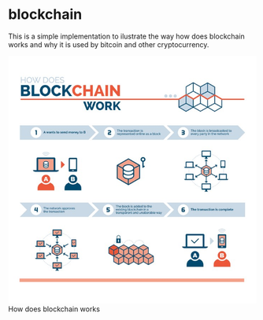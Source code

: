 # blockchain

This is a simple implementation to ilustrate the way how does blockchain works and why it is used by bitcoin and other cryptocurrency.

![alt text](blockchain.jpeg)
<br />
How does blockchain works
<br />

